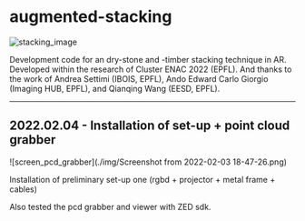 # augmented-stacking

![stacking_image](./img/augmented_stones_finalShot_v1.png)

Development code for an dry-stone and -timber stacking technique in AR. Developed within the research of Cluster ENAC 2022 (EPFL). And thanks to the work of Andrea Settimi (IBOIS, EPFL), Ando Edward Carlo Giorgio (Imaging HUB, EPFL), and Qianqing Wang (EESD, EPFL).

---

## 2022.02.04 - Installation of set-up + point cloud grabber

![screen_pcd_grabber](./img/Screenshot from 2022-02-03 18-47-26.png)

Installation of preliminary set-up one (rgbd + projector + metal frame + cables)

Also tested the pcd grabber and viewer with ZED sdk.
